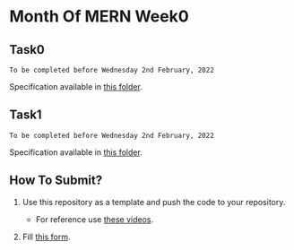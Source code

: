 # Month Of MERN Week0

## Task0

```
To be completed before Wednesday 2nd February, 2022
```

Specification available in [this folder](./tasks/task0).

## Task1

```
To be completed before Wednesday 2nd February, 2022
```

Specification available in [this folder](./tasks/task1).

## How To Submit?

1. Use this repository as a template and push the code to your repository.

   - For reference use [these videos](https://drive.google.com/drive/u/2/folders/1jZ-K1CrjZPvej2wNKWsVC1iWgphi6RHO).

2. Fill [this form](https://www.kjscecodecell.com/month-of-mern/assignment/week0).
